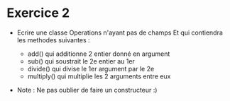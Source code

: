 # Exercice 2

* Ecrire une classe Operations n'ayant pas de champs
  Et qui contiendra les methodes suivantes :
    * add() qui additionne 2 entier donné en argument
    * sub() qui soustrait le 2e entier au 1er
    * divide() qui divise le 1er argument par le 2e
    * multiply() qui multiplie les 2 arguments entre eux
    
* Note : Ne pas oublier de faire un constructeur :)    